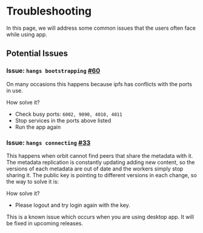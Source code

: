 # Troubleshooting

In this page, we will address some common issues that the users often face while using app.

## Potential Issues

### Issue: `hangs bootstrapping` [#60](https://github.com/ZorrillosDev/watchit-desktop/issues/60) 
On many occasions this happens because ipfs has conflicts with the ports in use.

How solve it?
* Check busy ports: `6002, 9090, 4010, 4011`
* Stop services in the ports above listed  
* Run the app again

### Issue: `hangs connecting` [#33](https://github.com/ZorrillosDev/watchit-desktop/issues/33)
This happens when orbit cannot find peers that share the metadata with it. The metadata replication is constantly updating adding new content, so the versions of each metadata are out of date and the workers simply stop sharing it. The public key is pointing to different versions in each change, so the way to solve it is:

How solve it?
* Please logout and try login again with the key.


This is a known issue which occurs when you are using desktop app. It will be fixed in upcoming releases.
